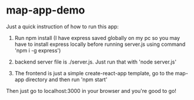 # map-app-demo

Just a quick instruction of how to run this app:

1. Run npm install (I have express saved globally on my pc so you may have to install express locally before running server.js using command 'npm i -g express')

2. backend server file is ./server.js. Just run that with 'node server.js'

3. The frontend is just a simple create-react-app template, go to the map-app directory and then run 'npm start'

Then just go to localhost:3000 in your browser and you're good to go!
